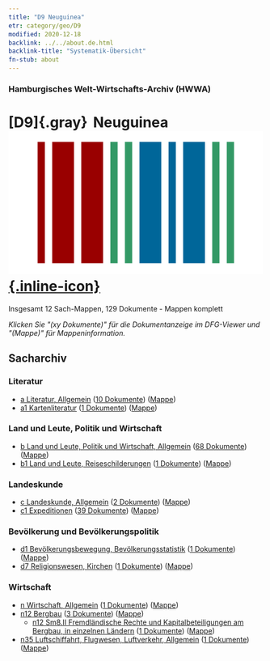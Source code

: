 ```yaml
---
title: "D9 Neuguinea"
etr: category/geo/D9
modified: 2020-12-18
backlink: ../../about.de.html
backlink-title: "Systematik-Übersicht"
fn-stub: about
---
```


### Hamburgisches Welt-Wirtschafts-Archiv (HWWA)
# [D9]{.gray}&#8201; Neuguinea&#160; [![Wikidata item](/images/Wikidata-logo.svg){.inline-icon}](http://www.wikidata.org/entity/Q40285)




Insgesamt 12 Sach-Mappen, 129 Dokumente - Mappen komplett

_Klicken Sie "(xy Dokumente)" für die Dokumentanzeige im DFG-Viewer und "(Mappe)" für Mappeninformation._

## Sacharchiv




### Literatur

- [a Literatur, Allgemein](../../../subject/about.de.html#a) (<a href="https://dfg-viewer.de/show/?tx_dlf[id]=https://pm20.zbw.eu/mets/sh/1416xx/141600/1423xx/142393/public.mets.de.xml" target="_blank">10 Dokumente</a>) ([Mappe](http://purl.org/pressemappe20/folder/sh/141600,142393))
- [a1 Kartenliteratur](../../../subject/about.de.html#a1) (<a href="https://dfg-viewer.de/show/?tx_dlf[id]=https://pm20.zbw.eu/mets/sh/1416xx/141600/1441xx/144193/public.mets.de.xml" target="_blank">1 Dokumente</a>) ([Mappe](http://purl.org/pressemappe20/folder/sh/141600,144193))

### Land und Leute, Politik und Wirtschaft

- [b Land und Leute, Politik und Wirtschaft, Allgemein](../../../subject/about.de.html#b) (<a href="https://dfg-viewer.de/show/?tx_dlf[id]=https://pm20.zbw.eu/mets/sh/1416xx/141600/1441xx/144196/public.mets.de.xml" target="_blank">68 Dokumente</a>) ([Mappe](http://purl.org/pressemappe20/folder/sh/141600,144196))
- [b1 Land und Leute, Reiseschilderungen](../../../subject/about.de.html#b1) (<a href="https://dfg-viewer.de/show/?tx_dlf[id]=https://pm20.zbw.eu/mets/sh/1416xx/141600/1441xx/144197/public.mets.de.xml" target="_blank">1 Dokumente</a>) ([Mappe](http://purl.org/pressemappe20/folder/sh/141600,144197))

### Landeskunde

- [c Landeskunde, Allgemein](../../../subject/about.de.html#c) (<a href="https://dfg-viewer.de/show/?tx_dlf[id]=https://pm20.zbw.eu/mets/sh/1416xx/141600/1441xx/144199/public.mets.de.xml" target="_blank">2 Dokumente</a>) ([Mappe](http://purl.org/pressemappe20/folder/sh/141600,144199))
- [c1 Expeditionen](../../../subject/about.de.html#c1) (<a href="https://dfg-viewer.de/show/?tx_dlf[id]=https://pm20.zbw.eu/mets/sh/1416xx/141600/1442xx/144200/public.mets.de.xml" target="_blank">39 Dokumente</a>) ([Mappe](http://purl.org/pressemappe20/folder/sh/141600,144200))

### Bevölkerung und Bevölkerungspolitik

- [d1 Bevölkerungsbewegung, Bevölkerungsstatistik](../../../subject/about.de.html#d1) (<a href="https://dfg-viewer.de/show/?tx_dlf[id]=https://pm20.zbw.eu/mets/sh/1416xx/141600/1442xx/144222/public.mets.de.xml" target="_blank">1 Dokumente</a>) ([Mappe](http://purl.org/pressemappe20/folder/sh/141600,144222))
- [d7 Religionswesen, Kirchen](../../../subject/about.de.html#d7) (<a href="https://dfg-viewer.de/show/?tx_dlf[id]=https://pm20.zbw.eu/mets/sh/1416xx/141600/1442xx/144241/public.mets.de.xml" target="_blank">1 Dokumente</a>) ([Mappe](http://purl.org/pressemappe20/folder/sh/141600,144241))

### Wirtschaft

- [n Wirtschaft, Allgemein](../../../subject/about.de.html#n) (<a href="https://dfg-viewer.de/show/?tx_dlf[id]=https://pm20.zbw.eu/mets/sh/1416xx/141600/1449xx/144930/public.mets.de.xml" target="_blank">1 Dokumente</a>) ([Mappe](http://purl.org/pressemappe20/folder/sh/141600,144930))
- [n12 Bergbau](../../../subject/about.de.html#n12) (<a href="https://dfg-viewer.de/show/?tx_dlf[id]=https://pm20.zbw.eu/mets/sh/1416xx/141600/1450xx/145083/public.mets.de.xml" target="_blank">3 Dokumente</a>) ([Mappe](http://purl.org/pressemappe20/folder/sh/141600,145083))
  - [n12 Sm8.II Fremdländische Rechte und Kapitalbeteiligungen am Bergbau, in einzelnen Ländern](../../../subject/about.de.html#n12_Sm8.II) (<a href="https://dfg-viewer.de/show/?tx_dlf[id]=https://pm20.zbw.eu/mets/sh/1416xx/141600/1450xx/145092/public.mets.de.xml" target="_blank">1 Dokumente</a>) ([Mappe](http://purl.org/pressemappe20/folder/sh/141600,145092))
- [n35 Luftschiffahrt, Flugwesen, Luftverkehr, Allgemein](../../../subject/about.de.html#n35) (<a href="https://dfg-viewer.de/show/?tx_dlf[id]=https://pm20.zbw.eu/mets/sh/1416xx/141600/1456xx/145681/public.mets.de.xml" target="_blank">1 Dokumente</a>) ([Mappe](http://purl.org/pressemappe20/folder/sh/141600,145681))


